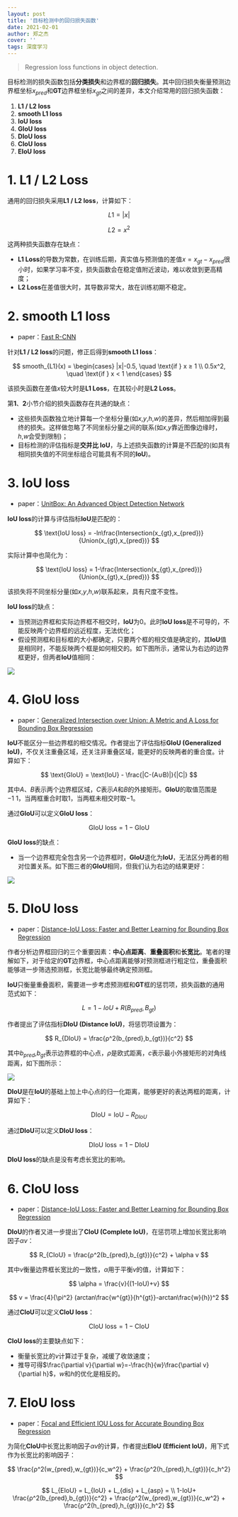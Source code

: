 ```yaml
---
layout: post
title: '目标检测中的回归损失函数'
date: 2021-02-01
author: 郑之杰
cover: ''
tags: 深度学习
---
```


> Regression loss functions in object detection.

目标检测的损失函数包括**分类损失**和边界框的**回归损失**。其中回归损失衡量预测边界框坐标$x_{pred}$和**GT**边界框坐标$x_{gt}$之间的差异，本文介绍常用的回归损失函数：
1. **L1 / L2 loss**
2. **smooth L1 loss**
3. **IoU loss**
4. **GIoU loss**
5. **DIoU loss**
6. **CIoU loss**
7. **EIoU loss**

# 1. L1 / L2 Loss
通用的回归损失采用**L1 / L2 loss**，计算如下：

$$ L1 = |x| $$

$$ L2 = x^2 $$

这两种损失函数存在缺点：
- **L1 Loss**的导数为常数，在训练后期，真实值与预测值的差值$x=x_{gt}-x_{pred}$很小时，如果学习率不变，损失函数会在稳定值附近波动，难以收敛到更高精度；
- **L2 Loss**在差值很大时，其导数非常大，故在训练初期不稳定。

# 2. smooth L1 loss
- paper：[Fast R-CNN](https://arxiv.org/abs/1504.08083)

针对**L1 / L2 loss**的问题，修正后得到**smooth L1 loss**：

$$ smooth_{L1}(x) = \begin{cases} |x|-0.5, \quad \text{if } x ≥ 1 \\ 0.5x^2, \quad \text{if } x < 1 \end{cases} $$

该损失函数在差值$x$较大时是**L1 Loss**，在其较小时是**L2 Loss**。

第**1**、**2**小节介绍的损失函数存在共通的缺点：
- 这些损失函数独立地计算每一个坐标分量(如$x$,$y$,$h$,$w$)的差异，然后相加得到最终的损失。这样做忽略了不同坐标分量之间的联系(如$x$,$y$靠近图像边缘时，$h$,$w$会受到限制)；
- 目标检测的评估指标是**交并比 IoU**，与上述损失函数的计算是不匹配的(如具有相同损失值的不同坐标组合可能具有不同的**IoU**)。

# 3. IoU loss
- paper：[UnitBox: An Advanced Object Detection Network](https://arxiv.org/abs/1608.01471)

**IoU loss**的计算与评估指标**IoU**是匹配的：

$$ \text{IoU loss} = -ln\frac{Intersection(x_{gt},x_{pred})}{Union(x_{gt},x_{pred})} $$

实际计算中也简化为：

$$ \text{IoU loss} = 1-\frac{Intersection(x_{gt},x_{pred})}{Union(x_{gt},x_{pred})} $$

该损失将不同坐标分量(如$x$,$y$,$h$,$w$)联系起来，具有尺度不变性。

**IoU loss**的缺点：
- 当预测边界框和实际边界框不相交时，**IoU**为$0$。此时**IoU loss**是不可导的，不能反映两个边界框的远近程度，无法优化；
- 假设预测框和目标框的大小都确定，只要两个框的相交值是确定的，其**IoU**值是相同时，不能反映两个框是如何相交的。如下图所示，通常认为右边的边界框更好，但两者**IoU**值相同：

![](https://img.imgdb.cn/item/60177c843ffa7d37b3a8976c.jpg)

# 4. GIoU loss
- paper：[Generalized Intersection over Union: A Metric and A Loss for Bounding Box Regression](https://arxiv.org/abs/1902.09630)

**IoU**不能区分一些边界框的相交情况。作者提出了评估指标**GIoU (Generalized IoU)**，不仅关注重叠区域，还关注非重叠区域，能更好的反映两者的重合度。计算如下：

$$ \text{GIoU} = \text{IoU} - \frac{|C-(A∪B)|}{|C|} $$

其中$A$、$B$表示两个边界框区域，$C$表示$A$和$B$的外接矩形。**GIoU**的取值范围是$-1 \text{~} 1$，当两框重合时取$1$，当两框未相交时取$-1$。

通过**GIoU**可以定义**GIoU loss**：

$$ \text{GIoU loss} = 1-\text{GIoU} $$

**GIoU loss**的缺点：
- 当一个边界框完全包含另一个边界框时，**GIoU**退化为**IoU**，无法区分两者的相对位置关系。如下图三者的**GIoU**相同，但我们认为右边的结果更好：

![](https://img.imgdb.cn/item/60177d613ffa7d37b3a92f2f.jpg)

# 5. DIoU loss
- paper：[Distance-IoU Loss: Faster and Better Learning for Bounding Box Regression](https://arxiv.org/abs/1911.08287)

作者分析边界框回归的三个重要因素：**中心点距离**、**重叠面积**和**长宽比**。笔者的理解如下，对于给定的**GT**边界框，中心点距离能够对预测框进行粗定位，重叠面积能够进一步筛选预测框，长宽比能够最终确定预测框。

**IoU**只衡量重叠面积，需要进一步考虑预测框和**GT**框的惩罚项，损失函数的通用范式如下：

$$ L = 1-IoU+R(B_{pred},B_{gt}) $$

作者提出了评估指标**DIoU (Distance IoU)**，将惩罚项设置为：

$$ R_{DIoU} = \frac{ρ^2(b_{pred},b_{gt})}{c^2} $$

其中$b_{pred}$,$b_{gt}$表示边界框的中心点，$ρ$是欧式距离，$c$表示最小外接矩形的对角线距离，如下图所示：

![](https://img.imgdb.cn/item/6017d99c3ffa7d37b3ec6a3e.jpg)

**DIoU**是在**IoU**的基础上加上中心点的归一化距离，能够更好的表达两框的距离，计算如下：

$$ \text{DIoU} = \text{IoU} - R_{DIoU} $$

通过**DIoU**可以定义**DIoU loss**：

$$ \text{DIoU loss} = 1-\text{DIoU} $$

**DIoU loss**的缺点是没有考虑长宽比的影响。

# 6. CIoU loss
- paper：[Distance-IoU Loss: Faster and Better Learning for Bounding Box Regression](https://arxiv.org/abs/1911.08287)

**DIoU**的作者又进一步提出了**CIoU (Complete IoU)**，在惩罚项上增加长宽比影响因子$\alpha v$：

$$ R_{CIoU} = \frac{ρ^2(b_{pred},b_{gt})}{c^2} + \alpha v $$

其中$v$衡量边界框长宽比的一致性，$\alpha$用于平衡$v$的值，计算如下：

$$ \alpha = \frac{v}{(1-IoU)+v} $$

$$ v = \frac{4}{\pi^2} (arctan\frac{w^{gt}}{h^{gt}}-arctan\frac{w}{h})^2 $$

通过**CIoU**可以定义**CIoU loss**：

$$ \text{CIoU loss} = 1-\text{CIoU} $$

**CIoU loss**的主要缺点如下：
- 衡量长宽比的$v$计算过于复杂，减缓了收敛速度；
- 推导可得$\frac{\partial v}{\partial w}=-\frac{h}{w}\frac{\partial v}{\partial h}$，$w$和$h$的优化是相反的。

# 7. EIoU loss
- paper：[Focal and Efficient IOU Loss for Accurate Bounding Box Regression](https://arxiv.org/abs/2101.08158)

为简化**CIoU**中长宽比影响因子$\alpha v$的计算，作者提出**EIoU (Efficient IoU)**，用下式作为长宽比的影响因子：

$$ \frac{ρ^2(w_{pred},w_{gt})}{c_w^2} + \frac{ρ^2(h_{pred},h_{gt})}{c_h^2} $$

$$ L_{EIoU} = L_{IoU} + L_{dis} + L_{asp} = \\ 1-IoU+ \frac{ρ^2(b_{pred},b_{gt})}{c^2} + \frac{ρ^2(w_{pred},w_{gt})}{c_w^2} + \frac{ρ^2(h_{pred},h_{gt})}{c_h^2} $$
